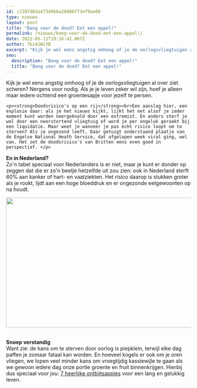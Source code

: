 ```yaml
---
id: c1307d82e47340b8a2880bf73ef9ae60
type: nieuws
layout: post
title: "Bang voor de dood? Eet een appel!"
permalink: /nieuws/bang-voor-de-dood-eet-een-appel!/
date: 2022-05-11T19:16:41.067Z
author: 7biA1WiYB
excerpt: "Kijk je wel eens angstig omhoog of je de oorlogsvliegtuigen al over ziet scheren? Nergens voor nodig. Als je je leven zeker wil zijn, hoef je alleen maar iedere ochtend een groentesapje voor jezelf te persen.  "
seo:
  description: "Bang voor de dood? Eet een appel!"
  title: "Bang voor de dood? Eet een appel!"
---
```

Kijk je wel eens angstig omhoog of je de oorlogsvliegtuigen al over ziet scheren? Nergens voor nodig. Als je je leven zeker wil zijn, hoef je alleen maar iedere ochtend een groentesapje voor jezelf te persen.  

    <p><strong>Doodsrisico's op een rij</strong><br>Een aanslag hier, een explosie daar: als je het nieuws kijkt, lijkt het net alsof je ieder moment kunt worden neergeknald door een extremist. En anders sterf je wel door een neerstortend vliegtuig of word je per ongeluk geraakt bij een liquidatie. Maar weet je wanneer je pas echt risico loopt om te sterven? Als je ongezond leeft. Daar getuigt onderstaand plaatje van de Engelse National Heath Service, dat afgelopen week viral ging, wel van. Het zet de doodsrisico's van Britten eens even goed in perspectief. </p>
<p><strong>En in Nederland?</strong><br>Zo'n tabel speciaal voor Nederlanders is er niet, maar je kunt er donder op zeggen dat die er zo'n beetje hetzelfde uit zou zien: ook in Nederland sterft 60% aan kanker of hart- en vaatziekten. Het risico daarop is stukken groter als je rookt, lijdt aan een hoge bloeddruk en er ongezonde eetgewoonten op na houdt.</p>
<p><div class="media media-element-container media-default"><div id="file-77" class="file file-image file-image-jpeg">

        
  
  <div class="content">
    <img height="354" width="560" class="media-element file-default" src="https://7dagen.netlify.app/sites/default/files/7.jpeg" alt="">  </div>

  
</div>
</div>
<p><br><strong>Snoep verstandig</strong><br>Want zie: de kans om te sterven door oorlog is piepklein, terwijl elke dag paffen je zomaar fataal kan worden. En hoeveel kogels er ook om je oren vliegen, we lopen veel minder kans om vroegtijdig kassiewijle te gaan als we gewoon iedere dag onze portie groente en fruit binnenkrijgen. Hierbij dus speciaal voor jou: <a href="http://admin.sevendays.nl/sappie/">7 heerlijke ontbijtsappies</a> voor een lang en gelukkig leven. </p>  
